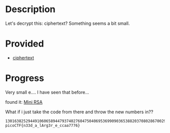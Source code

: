 # Description
Let's decrypt this: ciphertext? Something seems a bit small.

# Provided
- [ciphertext](.prov/73-ciphertext)

# Progress
Very small e.... I have seen that before...

found it: [Mini RSA]([188]%20Mini%20RSA.md)

What if i just take the code from there and throw the new numbers in??
```
13016382529449106065894479374027604750406953699090365388203708028670029596145277
picoCTF{n33d_a_lArg3r_e_ccaa7776}
```